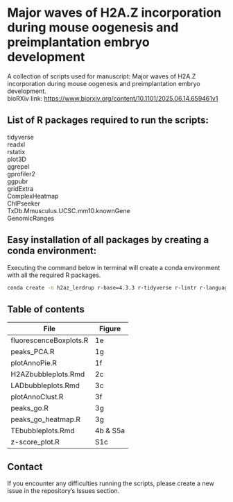 # Major waves of H2A.Z incorporation during mouse oogenesis and preimplantation embryo development
A collection of scripts used for manuscript: Major waves of H2A.Z incorporation during mouse oogenesis and preimplantation embryo development. \
bioRXiv link: https://www.biorxiv.org/content/10.1101/2025.06.14.659461v1

## List of R packages required to run the scripts:
tidyverse \
readxl \
rstatix \
plot3D \
ggrepel \
gprofiler2 \
ggpubr \
gridExtra \
ComplexHeatmap \
ChIPseeker \
TxDb.Mmusculus.UCSC.mm10.knownGene \
GenomicRanges

## Easy installation of all packages by creating a conda environment:
Executing the command below in terminal will create a conda environment with all the required R packages.
```bash
conda create -n h2az_lerdrup r-base=4.3.3 r-tidyverse r-lintr r-languageserver r-devtools nodejs r-readxl r-rstatix r-plot3d r-ggrepel r-gprofiler2 r-ggpubr r-gridextra bioconductor-complexheatmap bioconductor-chipseeker bioconductor-txdb.mmusculus.ucsc.mm10.knowngene bioconda::bioconductor-genomicranges
```

## Table of contents
| File  | Figure |
| ------------- | ------------- |
| fluorescenceBoxplots.R| 1e |
| peaks_PCA.R  | 1g |
| plotAnnoPie.R  | 1f |
| H2AZbubbleplots.Rmd  | 2c |
| LADbubbleplots.Rmd  | 3c |
| plotAnnoClust.R  | 3f |
| peaks_go.R  | 3g |
| peaks_go_heatmap.R  | 3g |
| TEbubbleplots.Rmd  | 4b & S5a |
| z-score_plot.R  | S1c |

## Contact
If you encounter any difficulties running the scripts, please create a new issue in the repository’s Issues section.
